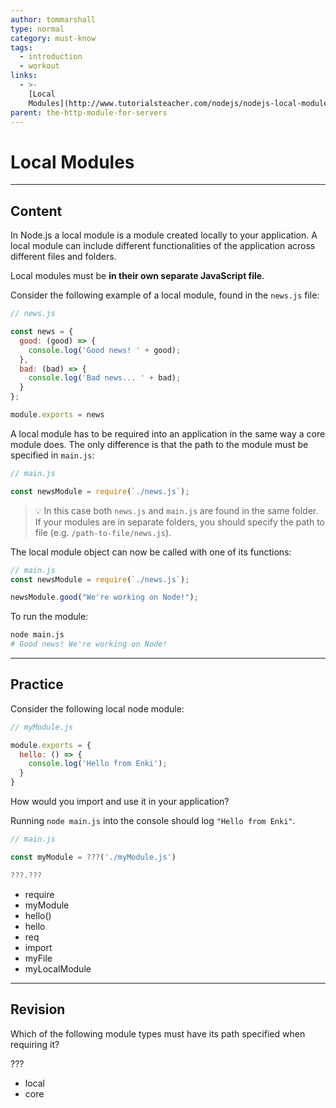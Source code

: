 ```yaml
---
author: tommarshall
type: normal
category: must-know
tags:
  - introduction
  - workout
links:
  - >-
    [Local
    Modules](http://www.tutorialsteacher.com/nodejs/nodejs-local-modules){website}
parent: the-http-module-for-servers
---
```


# Local Modules


---

## Content

In Node.js a local module is a module created locally to your application. A local module can include different functionalities of the application across different files and folders.

Local modules must be **in their own separate JavaScript file**.

Consider the following example of a local module, found in the `news.js` file:

```javascript
// news.js

const news = {
  good: (good) => {
    console.log('Good news! ' + good);
  },
  bad: (bad) => {
    console.log('Bad news... ' + bad);
  }
};

module.exports = news
```

A local module has to be required into an application in the same way a core module does. The only difference is that the path to the module must be specified in `main.js`:

```javascript
// main.js

const newsModule = require(`./news.js`);
```

> 💡 In this case both `news.js` and `main.js` are found in the same folder. If your modules are in separate folders, you should specify the path to file (e.g. `/path-to-file/news.js`).

The local module object can now be called with one of its functions:

```javascript
// main.js
const newsModule = require(`./news.js`);

newsModule.good("We're working on Node!");
```

To run the module:

```bash
node main.js
# Good news! We're working on Node!
```


---

## Practice

Consider the following local node module:

```javascript
// myModule.js

module.exports = {
  hello: () => {
    console.log('Hello from Enki');
  }
}
```

How would you import and use it in your application?

Running `node main.js` into the console should log `"Hello from Enki"`.

```javascript
// main.js

const myModule = ???('./myModule.js')

???.???
```

- require
- myModule
- hello()
- hello
- req
- import
- myFile
- myLocalModule


---

## Revision

Which of the following module types must have its path specified when requiring it?

???

- local
- core
